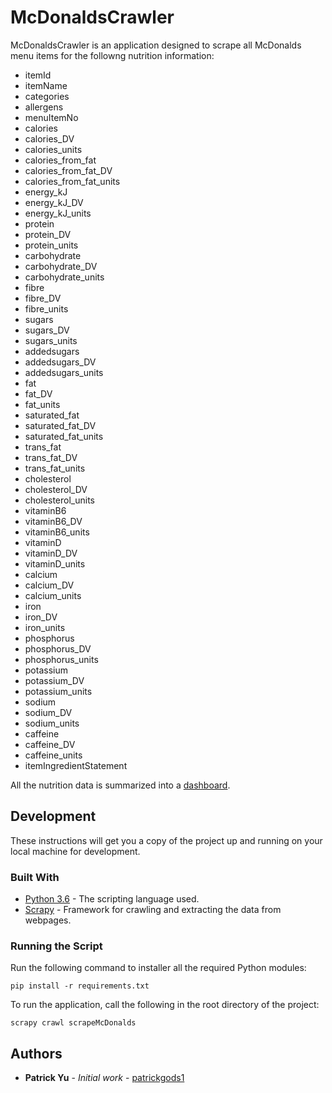 # McDonaldsCrawler
McDonaldsCrawler is an application designed to scrape all McDonalds menu items for the followng nutrition information:

* itemId
* itemName
* categories
* allergens
* menuItemNo
* calories
* calories_DV
* calories_units
* calories_from_fat
* calories_from_fat_DV
* calories_from_fat_units
* energy_kJ
* energy_kJ_DV
* energy_kJ_units
* protein
* protein_DV
* protein_units
* carbohydrate
* carbohydrate_DV
* carbohydrate_units
* fibre
* fibre_DV
* fibre_units
* sugars
* sugars_DV
* sugars_units
* addedsugars
* addedsugars_DV
* addedsugars_units
* fat
* fat_DV
* fat_units
* saturated_fat
* saturated_fat_DV
* saturated_fat_units
* trans_fat
* trans_fat_DV
* trans_fat_units
* cholesterol
* cholesterol_DV
* cholesterol_units
* vitaminB6
* vitaminB6_DV
* vitaminB6_units
* vitaminD
* vitaminD_DV
* vitaminD_units
* calcium
* calcium_DV
* calcium_units
* iron
* iron_DV
* iron_units
* phosphorus
* phosphorus_DV
* phosphorus_units
* potassium
* potassium_DV
* potassium_units
* sodium
* sodium_DV
* sodium_units
* caffeine
* caffeine_DV
* caffeine_units
* itemIngredientStatement

All the nutrition data is summarized into a [dashboard](https://datastudio.google.com/reporting/fa582f39-db39-4ab0-bffe-2acb5ef6f2f3).

## Development
These instructions will get you a copy of the project up and running on your local machine for development.

### Built With
* [Python 3.6](https://docs.python.org/3/) - The scripting language used.
* [Scrapy](https://scrapy.org/) - Framework for crawling and extracting the data from webpages.

### Running the Script
Run the following command to installer all the required Python modules:
```
pip install -r requirements.txt
```

To run the application, call the following in the root directory of the project:
```
scrapy crawl scrapeMcDonalds
```

## Authors
* **Patrick Yu** - *Initial work* - [patrickgods1](https://github.com/patrickgods1)